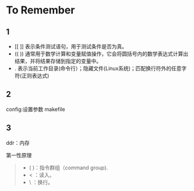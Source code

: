 # To Remember
## 1  
* [[ ]] 表示条件测试语句，用于测试条件是否为真。
* (( )) 通常用于数学计算和变量赋值操作，它会将圆括号内的数学表达式计算出结果，并将结果存储到指定的变量中。
* . 表示当前工作目录(命令行）；隐藏文件(Linux系统)；匹配换行符外的任意字符(正则表达式)

## 2
config:设置参数
makefile


## 3
ddr：内存

第一性原理

> * ( )：指令群组（command group).
> * < ：读入。
> * \ ：换行。